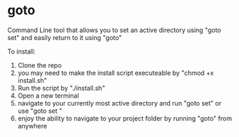 # goto
Command Line tool that allows you to set an active directory using "goto set" and easily return to it using "goto"

To install:

1. Clone the repo
2. you may need to make the install script executeable by "chmod +x install.sh"
3. Run the script by "./install.sh"
4. Open a new terminal
5. navigate to your currently most active directory and run "goto set" or use "goto set <path to directory>"
6. enjoy the ability to navigate to your project folder by running "goto" from anywhere
